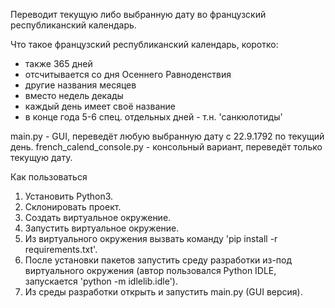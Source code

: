 Переводит текущую либо выбранную дату во французский республиканский календарь.


Что такое французский республиканский календарь, коротко: 
- также 365 дней
- отсчитывaется со дня Осеннего Равноденствия
- другие названия месяцев
- вместо недель декады
- каждый день имеет своё название
- в конце года 5-6 спец. отдельных дней - т.н. 'санкюлотиды'


main.py - GUI, переведёт любую выбранную дату с 22.9.1792 по текущий день.
french_calend_console.py - консольный вариант, переведёт только текущую дату.


Как пользоваться

1. Установить Python3.
2. Склонировать проект.
3. Создать виртуальное окружение.
4. Запустить виртуальное окружение.
5. Из виртуального окружения вызвать команду 'pip install -r requirements.txt'.
6. После установки пакетов запустить среду разработки из-под виртуального окружения (автор пользовался Python IDLE, запускается 'python -m idlelib.idle').
7. Из среды разработки открыть и запустить main.py (GUI версия).



